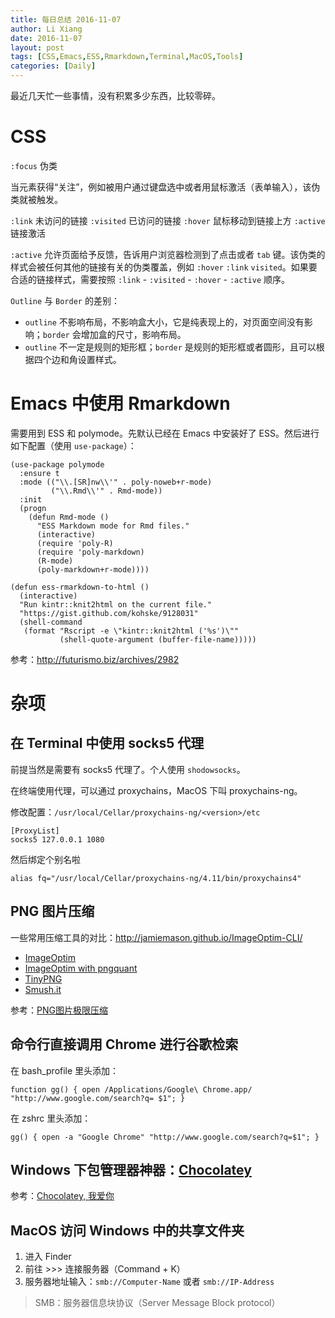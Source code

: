 ```yaml
---
title: 每日总结 2016-11-07
author: Li Xiang
date: 2016-11-07
layout: post
tags: [CSS,Emacs,ESS,Rmarkdown,Terminal,MacOS,Tools]
categories: [Daily]
---
```


最近几天忙一些事情，没有积累多少东西，比较零碎。

# CSS #

`:focus` 伪类

当元素获得“关注”，例如被用户通过键盘选中或者用鼠标激活（表单输入），该伪类就被触发。

`:link` 未访问的链接
`:visited` 已访问的链接
`:hover` 鼠标移动到链接上方
`:active` 链接激活

`:active` 允许页面给予反馈，告诉用户浏览器检测到了点击或者 `tab` 键。该伪类的样式会被任何其他的链接有关的伪类覆盖，例如 `:hover` `:link` `visited`。如果要合适的链接样式，需要按照 `:link` - `:visited` - `:hover` - `:active` 顺序。

`Outline` 与 `Border` 的差别：

- `outline` 不影响布局，不影响盒大小，它是纯表现上的，对页面空间没有影响；`border` 会增加盒的尺寸，影响布局。
- `outline` 不一定是规则的矩形框；`border` 是规则的矩形框或者圆形，且可以根据四个边和角设置样式。

# Emacs 中使用 Rmarkdown #

需要用到 ESS 和 polymode。先默认已经在 Emacs 中安装好了 ESS。然后进行如下配置（使用 `use-package`）：

``` emacs-lisp
(use-package polymode
  :ensure t
  :mode (("\\.[SR]nw\\'" . poly-noweb+r-mode)
         ("\\.Rmd\\'" . Rmd-mode))
  :init
  (progn
    (defun Rmd-mode ()
      "ESS Markdown mode for Rmd files."
      (interactive)
      (require 'poly-R)
      (require 'poly-markdown)
      (R-mode)
      (poly-markdown+r-mode))))

(defun ess-rmarkdown-to-html ()
  (interactive)
  "Run kintr::knit2html on the current file."
  "https://gist.github.com/kohske/9128031"
  (shell-command
   (format "Rscript -e \"kintr::knit2html ('%s')\""
           (shell-quote-argument (buffer-file-name)))))
```

参考：http://futurismo.biz/archives/2982

# 杂项 #

## 在 Terminal 中使用 socks5 代理 ##

前提当然是需要有 socks5 代理了。个人使用 `shodowsocks`。

在终端使用代理，可以通过 proxychains，MacOS 下叫 proxychains-ng。

修改配置：`/usr/local/Cellar/proxychains-ng/<version>/etc`

``` text
[ProxyList]
socks5 127.0.0.1 1080
```

然后绑定个别名啦

``` shell
alias fq="/usr/local/Cellar/proxychains-ng/4.11/bin/proxychains4"
```

## PNG 图片压缩 ##

一些常用压缩工具的对比：http://jamiemason.github.io/ImageOptim-CLI/

- [ImageOptim](https://github.com/ImageOptim/ImageOptim)
- [ImageOptim with pngquant](https://github.com/JohnWong/imageoptim)
- [TinyPNG](https://tinypng.com/)
- [Smush.it](http://www.smushit.com/ysmush.it/)

参考：[PNG图片极限压缩](http://johnwong.github.io/showcase/2015/02/19/png-compress.html)

## 命令行直接调用 Chrome 进行谷歌检索

在 bash_profile 里头添加：

``` text
function gg() { open /Applications/Google\ Chrome.app/ "http://www.google.com/search?q= $1"; }
```

在 zshrc 里头添加：

``` text
gg() { open -a "Google Chrome" "http://www.google.com/search?q=$1"; }
```

## Windows 下包管理器神器：[Chocolatey](https://chocolatey.org/) ##

参考：[Chocolatey, 我爱你](http://ju.outofmemory.cn/entry/141470)

## MacOS 访问 Windows 中的共享文件夹 ##

1. 进入 Finder
2. 前往 >>> 连接服务器（Command + K）
3. 服务器地址输入：`smb://Computer-Name` 或者 `smb://IP-Address`

> SMB：服务器信息块协议（Server Message Block protocol）
